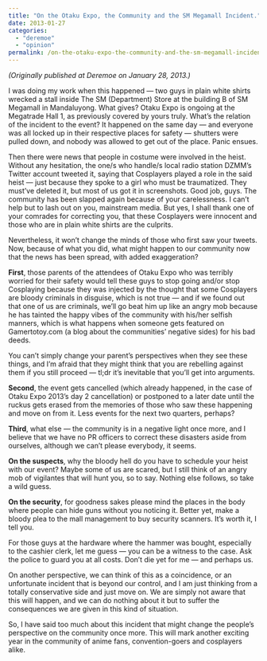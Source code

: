 ```yaml
---
title: "On the Otaku Expo, the Community and the SM Megamall Incident."
date: 2013-01-27
categories: 
  - "deremoe"
  - "opinion"
permalink: /on-the-otaku-expo-the-community-and-the-sm-megamall-incident-3f4e9c7c9d0
---
```


_(Originally published at Deremoe on January 28, 2013.)_

I was doing my work when this happened — two guys in plain white shirts wrecked a stall inside The SM (Department) Store at the building B of SM Megamall in Mandaluyong. What gives? Otaku Expo is ongoing at the Megatrade Hall 1, as previously covered by yours truly. What’s the relation of the incident to the event? It happened on the same day — and everyone was all locked up in their respective places for safety — shutters were pulled down, and nobody was allowed to get out of the place. Panic ensues.

Then there were news that people in costume were involved in the heist. Without any hesitation, the one/s who handle/s local radio station DZMM’s Twitter account tweeted it, saying that Cosplayers played a role in the said heist — just because they spoke to a girl who must be traumatized. They must’ve deleted it, but most of us got it in screenshots. Good job, guys. The community has been slapped again because of your carelessness. I can’t help but to lash out on you, mainstream media. But yes, I shall thank one of your comrades for correcting you, that these Cosplayers were innocent and those who are in plain white shirts are the culprits.

Nevertheless, it won’t change the minds of those who first saw your tweets. Now, because of what you did, what might happen to our community now that the news has been spread, with added exaggeration?

**First**, those parents of the attendees of Otaku Expo who was terribly worried for their safety would tell these guys to stop going and/or stop Cosplaying because they was injected by the thought that some Cosplayers are bloody criminals in disguise, which is not true — and if we found out that one of us are criminals, we’ll go beat him up like an angry mob because he has tainted the happy vibes of the community with his/her selfish manners, which is what happens when someone gets featured on Gamertotoy.com (a blog about the communities’ negative sides) for his bad deeds.

You can’t simply change your parent’s perspectives when they see these things, and I’m afraid that they might think that you are rebelling against them if you still proceed — tl;dr it’s inevitable that you’ll get into arguments.

**Second**, the event gets cancelled (which already happened, in the case of Otaku Expo 2013’s day 2 cancellation) or postponed to a later date until the ruckus gets erased from the memories of those who saw these happening and move on from it. Less events for the next two quarters, perhaps?

**Third**, what else — the community is in a negative light once more, and I believe that we have no PR officers to correct these disasters aside from ourselves, although we can’t please everybody, it seems.

**On the suspects**, why the bloody hell do you have to schedule your heist with our event? Maybe some of us are scared, but I still think of an angry mob of vigilantes that will hunt you, so to say. Nothing else follows, so take a wild guess.

**On the security**, for goodness sakes please mind the places in the body where people can hide guns without you noticing it. Better yet, make a bloody plea to the mall management to buy security scanners. It’s worth it, I tell you.

For those guys at the hardware where the hammer was bought, especially to the cashier clerk, let me guess — you can be a witness to the case. Ask the police to guard you at all costs. Don’t die yet for me — and perhaps us.

On another perspective, we can think of this as a coincidence, or an unfortunate incident that is beyond our control, and I am just thinking from a totally conservative side and just move on. We are simply not aware that this will happen, and we can do nothing about it but to suffer the consequences we are given in this kind of situation.

So, I have said too much about this incident that might change the people’s perspective on the community once more. This will mark another exciting year in the community of anime fans, convention-goers and cosplayers alike.
